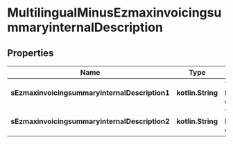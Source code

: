
# MultilingualMinusEzmaxinvoicingsummaryinternalDescription

## Properties
Name | Type | Description | Notes
------------ | ------------- | ------------- | -------------
**sEzmaxinvoicingsummaryinternalDescription1** | **kotlin.String** | The Ezmaxinvoicingsummaryinternal description in French |  [optional]
**sEzmaxinvoicingsummaryinternalDescription2** | **kotlin.String** | The Ezmaxinvoicingsummaryinternal description in English |  [optional]



